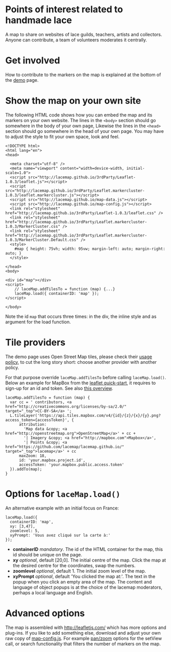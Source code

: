 Points of interest related to handmade lace
===========================================

A map to share on websites of lace guilds, teachers, artists and collectors.
Anyone can contribute, a team of volunteers moderates it centrally.


Get involved
============

How to contribute to the markers on the map is explained at the bottom of the [demo] page.

[demo]: http://lacemap.github.io/

Show the map on your own site
=============================
The following HTML code shows how you can embed the map and its markers on your own website.
The lines in the `<body>` section should go somewhere in the body of your own page,
Likewise the lines in the `<head>` section should go somewhere in the head of your own page.
You may have to adjust the style to fit your own space, look and feel.


    <!DOCTYPE html>
    <html lang="en">
    <head>
    
      <meta charset="utf-8" />
      <meta name="viewport" content="width=device-width, initial-scale=1.0">
      <script src="http://lacemap.github.io/3rdParty/Leaflet-1.0.3/leaflet.js"></script>
      <script src="http://lacemap.github.io/3rdParty/Leaflet.markercluster-1.0.3/leaflet.markercluster.js"></script>
      <script src="http://lacemap.github.io/map-data.js"></script>
      <script src="http://lacemap.github.io/map-config.js"></script>
      <link rel="stylesheet" href="http://lacemap.github.io/3rdParty/Leaflet-1.0.3/leaflet.css" />
      <link rel="stylesheet" href="http://lacemap.github.io/3rdParty/Leaflet.markercluster-1.0.3/MarkerCluster.css" />
      <link rel="stylesheet" href="http://lacemap.github.io/3rdParty/Leaflet.markercluster-1.0.3/MarkerCluster.Default.css" />
      <style>
        #map { height: 75vh; width: 95vw; margin-left: auto; margin-right: auto; }
      </style>
    
    </head>
    <body>
    
    <div id="map"></div>
    <script>
        // laceMap.addTilesTo = function (map) {...}
        laceMap.load({ containerID: 'map' });
    </script>
    
    </body>


Note the id `map` that occurs three times: 
in the div, the inline style and as argument for the load function.

Tile providers
==============

The demo page uses Open Street Map tiles, please check their [usage policy],
to cut the long story short: choose another provider with another policy.

For that purpose override `laceMap.addTilesTo` before calling `laceMap.load()`.
Below an example for MapBox from the [leaflet quick-start],
it requires to sign-up for an id and token.
See also [this overview].

[usage policy]: http://wiki.openstreetmap.org/wiki/Tile_usage_policy
[leaflet quick-start]: http://leafletjs.com/examples/quick-start.html
[this overview]: http://leaflet-extras.github.io/leaflet-providers/preview/index.html

    laceMap.addTilesTo = function (map) {
      var cc = ' contributors, <a href="http://creativecommons.org/licenses/by-sa/2.0/" target="_top">CC-BY-SA</a> ';
      L.tileLayer('https://api.tiles.mapbox.com/v4/{id}/{z}/{x}/{y}.png?access_token={accessToken}', {
          attribution:
            'Map data &copy; <a href="http://openstreetmap.org">OpenStreetMap</a>' + cc +
            '| Imagery &copy; <a href="http://mapbox.com">Mapbox</a>',
            '| Points &copy; <a href="https://github.com/lacemap/lacemap.github.io/" target="_top">lacemap</a>' + cc
          maxZoom: 18,
          id: 'your.mapbox.project.id',
          accessToken: 'your.mapbox.public.access.token'
      }).addTo(map);
    }


Options for `laceMap.load()`
============================

An alternative example with an initial focus on France:

    laceMap.load({
      containerID: 'map',
      xy: [3,47],
      zoomlevel: 5,
      xyPrompt: 'Vous avez cliqué sur la carte à:'
    });

* **containerID** *mandatory*. The id of the HTML container for the map, this id should be unique on the page.
* **xy** *optional*, default \[20,0\]. The initial centre of the map.
  Click the map at the desired centre for the coordinates, swap the numbers.
* **zoomlevel** *optional*, default 1. The initial zoom level of the map.
* **xyPrompt** *optional*, default 'You clicked the map at:'. The text in the popup when you click an empty area of the map.
  The content and language of object popups is at the choice of the lacemap moderators, perhaps a local language and English.


Advanced options
================

The map is assembled with http://leafletjs.com/ which has more options and plug-ins.
If you like to add something else, download and adjust your own raw copy of
[map-config.js](https://github.com/lacemap/lacemap.github.io/blob/master/map-config.js).
For example [pan/zoom](http://leafletjs.com/reference.html#map-zoompanoptions)
options for the setView call, or search functionality that filters the number of markers on the map.  
